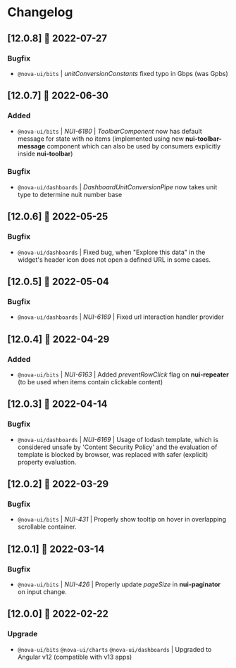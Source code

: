 # Changelog

## [12.0.8] 📅 2022-07-27

### Bugfix

- `@nova-ui/bits` | _unitConversionConstants_ fixed typo in Gbps (was Gpbs)

## [12.0.7] 📅 2022-06-30

### Added

- `@nova-ui/bits` | _NUI-6180_ | _ToolbarComponent_ now has default message for state with no items (implemented using new __nui-toolbar-message__ component which can also be used by consumers explicitly inside __nui-toolbar__)

### Bugfix

- `@nova-ui/dashboards` | _DashboardUnitConversionPipe_ now takes unit type to determine nuit number base

## [12.0.6] 📅 2022-05-25

### Bugfix

- `@nova-ui/dashboards` | Fixed bug, when "Explore this data" in the widget's header icon does not open a defined URL in some cases.

## [12.0.5] 📅 2022-05-04

### Bugfix

- `@nova-ui/dashboards` | _NUI-6169_ | Fixed url interaction handler provider

## [12.0.4] 📅 2022-04-29

### Added

- `@nova-ui/bits` | _NUI-6163_ | Added _preventRowClick_ flag on __nui-repeater__ (to be used when items contain clickable content)

</details>

## [12.0.3] 📅 2022-04-14

### Bugfix

- `@nova-ui/dashboards` | _NUI-6169_ | Usage of lodash template, which is considered unsafe by 'Content Security Policy' and the evaluation of template is blocked by browser, was replaced with safer (explicit) property evaluation.

## [12.0.2] 📅 2022-03-29

### Bugfix

- `@nova-ui/bits` | _NUI-431_ | Properly show tooltip on hover in overlapping scrollable container.

## [12.0.1] 📅 2022-03-14

### Bugfix

- `@nova-ui/bits` | _NUI-426_ | Properly update _pageSize_ in __nui-paginator__ on input change.

## [12.0.0] 📅 2022-02-22

### Upgrade

- `@nova-ui/bits` `@nova-ui/charts` `@nova-ui/dashboards` | Upgraded to Angular v12 (compatible with v13 apps)
